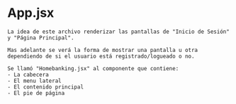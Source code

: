 # App.jsx

    La idea de este archivo renderizar las pantallas de "Inicio de Sesión" y "Página Principal".

    Mas adelante se verá la forma de mostrar una pantalla u otra dependiendo de si el usuario está registrado/logueado o no.

    Se llamó "Homebanking.jsx" al componente que contiene:
    - La cabecera
    - El menu lateral
    - El contenido principal
    - El pie de página
